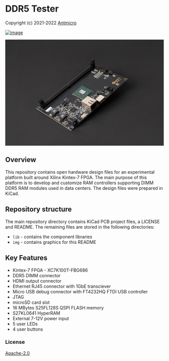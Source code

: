 DDR5 Tester
===========

Copyright (c) 2021-2022 [Antmicro](https://www.antmicro.com)

[![image](https://img.shields.io/badge/View%20on-Antmicro%20Open%20Source%20Portal-332d37?style=flat-square)](https://opensource.antmicro.com/projects/ddr5-tester)

![](img/ddr5-tester.png)

Overview
--------

This repository contains open hardware design files for an experimental
platform built around Xilinx Kintex-7 FPGA. The main purpose of this
platform is to develop and customize RAM controllers supporting DIMM
DDR5 RAM modules used in data centers. The design files were prepared in
KiCad.

Repository structure
--------------------

The main repository directory contains KiCad PCB project files, a
LICENSE and README. The remaining files are stored in the following
directories:

-   `lib` - contains the component libraries
-   `img` - contains graphics for this README

Key Features
------------

-   Kintex-7 FPGA - XC7K100T-FBG686
-   DDR5 DIMM connector
-   HDMI output connector
-   Ethernet RJ45 connector with 1GbE transciever
-   Micro USB debug connector with FT4232HQ FTDI USB controller
-   JTAG
-   microSD card slot
-   16 MBytes S25FL128S QSPI FLASH memory
-   S27KL0641 HyperRAM
-   External 7-12V power input
-   5 user LEDs
-   4 user buttons

### License

[Apache-2.0](LICENSE)
